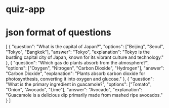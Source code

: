 # quiz-app
# json format of questions
[
  {
    "question": "What is the capital of Japan?",
    "options": ["Beijing", "Seoul", "Tokyo", "Bangkok"],
    "answer": "Tokyo",
    "explanation": "Tokyo is the bustling capital city of Japan, known for its vibrant culture and technology."
  },
  {
    "question": "Which gas do plants absorb from the atmosphere?",
    "options": ["Oxygen", "Nitrogen", "Carbon Dioxide", "Hydrogen"],
    "answer": "Carbon Dioxide",
    "explanation": "Plants absorb carbon dioxide for photosynthesis, converting it into oxygen and glucose."
  },
  {
    "question": "What is the primary ingredient in guacamole?",
    "options": ["Tomato", "Onion", "Avocado", "Lime"],
    "answer": "Avocado",
    "explanation": "Guacamole is a delicious dip primarily made from mashed ripe avocados."
  }
]
